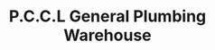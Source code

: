 ---
title: "P.C.C.L General Plumbing Warehouse"
url: /accra/p-c-c-l-general-plumbing-warehouse/
shop: Eisenwaren
---